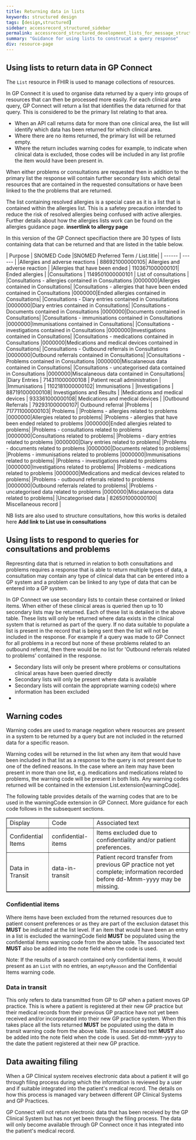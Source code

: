 ```yaml
---
title: Returning data in lists
keywords: structured design
tags: [design,structured]
sidebar: accessrecord_structured_sidebar
permalink: accessrecord_structured_development_lists_for_message_structure.html
summary: "Guidance for using lists to construcat a query response"
div: resource-page
---
```

## Using lists to return data in GP Connect ##

The `List` resource in FHIR is used to manage collections of resources.

In GP Connect it is used to organise data returned by a query into groups of resources that can then be processed more easily. For each clinical area query, GP Connect will return a list that identifies the data returned for that query. This is considered to be the primary list relating to that area.

- When an API call returns data for more than one clinical area, the list will identify which data has been returned for which clinical area.
- Where there are no items returned, the primary list will be returned empty.
- Where the return includes warning codes for example, to indicate when clinical data is excluded, those codes will be included in any list profile the item would have been present in.

When either problems or consultations are requested then in addition to the primary list the response will contain further secondary lists which detail resources that are contained in the requested consultations or have been linked to the the problems that are returned.

The list containing resolved allergies is a special case as it is a list that is contained within the allergies list. This is a safetey precaution intended to reduce the risk of resolved allergies being confused with active allergies. Further details about how the allergies lists work can be found on the allergies guidance page. **insertlink to allergy page**

In this version of the GP Connect specifiaction there are 30 types of lists containing data that can be returned and that are listed in the table below. 

| Purpose | SNOMED Code |SNOMED Preferred Term / List.title|
| ------ | ------ |
|Allergies and adverse reactions | 886921000000105| Allergies and adverse reaction  |
|Allergies that have been ended | 1103671000000101| Ended allergies |
|Consultations | 1149501000000101 | List of consultations |
|Consultations - allergies contained in Consultations |0000000|Allergies contained in Consultations|
|Consultations - allergies that have been ended contained in Consultations |0000000|Ended allergies contained in Consultations|
|Consultations - Diary entries contained in Consultations |0000000|Diary entries contained in Consultations|
|Consultations - Documents contained in Consultations |0000000|Documents contained in Consultations|
|Consultations - immunisations contained in Consultations |0000000|Immunisations contained in Consultations|
|Consultations - investigations contained in Consultations |0000000|Investigations contained in Consultations|
|Consultations - medications contained in Consultations |0000000|Medications and medical devices contained in Consultations|
|Consultations - Outbound referrals in Consultations |0000000|Outbound referrals contained in Consultations|
|Consultations - Problems contained in Consultations |0000000|Miscalaneous data contained in Consultations|
|Consultations - uncategorised data contained in Consultations |0000000|Miscalaneous data contained in Consultations|
|Diary Entries | 714311000000108 | Patient recall administration |
|Immunisations | 1102181000000102| Immunisations |
|Investigations | 887191000000108| Investigations and Results |
|Medications and medical devices | 933361000000108| Medications and medical devices |
|Outbound Referrals | 792931000000107| Outbound referral 
|Problems | 717711000000103| Problems |
|Problems - allergies related to problems |0000000|Allergies related to problems|
|Problems - allergies that have been ended related to problems |0000000|Ended allergies related to problems|
|Problems - consultations related to problems |0000000|Consultations related to problems|
|Problems - diary entries related to problems |0000000|Diary entries related to problems|
|Problems - documents related to problems |0000000|Documents related to problems|
|Problems - immunisations related to problems |0000000|Immunisations related to problems|
|Problems - investigations related to problems |0000000|Investigations related to problems|
|Problems - medications related to problems |0000000|Medications and medical devices related to problems|
|Problems - outbound referrals related to problems |0000000|Outbound referrals related to problems|
|Problems - uncategorised data related to problems |0000000|Miscalaneous data related to problems|
|Uncategorised data | 826501000000100| Miscellaneous record |

NB lists are also used to structure consultations, how this works is detailed here **Add link to List use in consultations**

## Using lists to respond to queries for consultations and problems

Represnting data that is returned in relation to both consultations and problems requires a response that is able to return multiple types of data, a consultation may contain any type of clinical data that can be entered into a GP system and a problem can be linked to any type of data that can be entered into a GP system.

In GP Connect we use secondary lists to contain these contained or linked items. When either of these clinical areas is queried then up to 10 secondary lists may be returned. Each of these list is detailed in the above table. These lists will only be returned where data exists in the clinical system that is returned as part of the query. If no data suitable to populate a list is present in the record that is being sent then the list will not be included in the response. For example if a query was made to GP Connect for all problems in a record but none of these problems related to an outbound referral, then there would be no list for 'Outbound referrals related to problems' contained in the response.

 - Secondary lists will only be present where problems or consultations clinical areas have been queried directly
 - Secondary lists will only be present where data is available
 - Secondary lists will contain the appropriate warning code(s) where information has been excluded
 - 

## Warning codes

Warning codes are used to manage negation where resources are present in a system to be returned by a query but are not included in the returned data for a specific reason.

Warning codes will be returned in the list when any item that would have been included in that list as a response to the query is not present due to one of the defined reasons. In the case where an item may have been present in more than one list, e.g. medications and medications related to problems, the warning code will be present in both lists. Any warning codes returned will be contained in the extension List.extension[warningCode].

The following table provides details of the warning codes that are to be used in the warningCode extension in GP Connect. More guidance for each code follows in the subsequent sections.

<table class='resource-attributes' border='1'>
  <tr>
    <td>Display</td>
    <td>Code</td>
    <td>Associated text</td>
  </tr>
  <tr>
    <td>Confidential Items</td>
    <td>confidential-items</td>
    <td>Items excluded due to confidentiality and/or patient preferences.</td>
  </tr>
  <tr>
    <td>Data in Transit</td>
    <td>data-in-transit</td>
    <td>Patient record transfer from previous GP practice not yet complete; information recorded before dd-Mmm-yyyy may be missing.</td>
  </tr>
</table>

### Confidential items

Where items have been excluded from the returned resources due to patient consent preferences or as they are part of the exclusion dataset this **MUST** be indicated at the list level. If an item that would have been an entry in a list is excluded the warningCode field **MUST** be populated using the confidential items warning code from the above table. The associated text **MUST** also be added into the note field when the code is used.

Note: If the results of a search contained only confidential items, it would present as an `List` with no entries, an `emptyReason` and the Confidential Items warning code.

### Data in transit

This only refers to data transmitted from GP to GP when a patient moves GP practice. This is where a patient is registered at their new GP practice but their medical records from their previous GP practice have not yet been received and/or incorporated into their new GP practice system. When this takes place all the lists returned **MUST** be populated using the data in transit warning code from the above table. The associated text **MUST** also be added into the note field when the code is used. Set dd-mmm-yyyy to the date the patient registered at their new GP practice.

## Data awaiting filing

When a GP Clinical system receives electronic data about a patient it will go through filing process during which the information is reviewed by a user and if suitable integrated into the patient's medical record. The details on how this process is managed vary between different GP Clinical Systems and GP Practices.

GP Connect will not return electronic data that has been received by the GP Clinical System but has not yet been through the filing process. The data will only become available through GP Connect once it has integrated into the patient's medical record.

